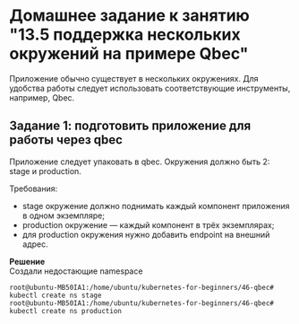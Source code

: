 # Домашнее задание к занятию "13.5 поддержка нескольких окружений на примере Qbec"
Приложение обычно существует в нескольких окружениях. Для удобства работы следует использовать соответствующие инструменты, например, Qbec.

## Задание 1: подготовить приложение для работы через qbec
Приложение следует упаковать в qbec. Окружения должно быть 2: stage и production. 

Требования:
* stage окружение должно поднимать каждый компонент приложения в одном экземпляре;   
* production окружение — каждый компонент в трёх экземплярах;   
* для production окружения нужно добавить endpoint на внешний адрес.   
     
**Решение**   
Создали недостающие namespace   
```
root@ubuntu-MB50IA1:/home/ubuntu/kubernetes-for-beginners/46-qbec# kubectl create ns stage    
root@ubuntu-MB50IA1:/home/ubuntu/kubernetes-for-beginners/46-qbec# kubectl create ns production
```    

